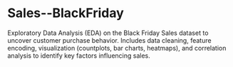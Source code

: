 # Sales--BlackFriday
Exploratory Data Analysis (EDA) on the Black Friday Sales dataset to uncover customer purchase behavior. Includes data cleaning, feature encoding, visualization (countplots, bar charts, heatmaps), and correlation analysis to identify key factors influencing sales.
